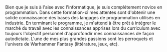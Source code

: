 Bien que je suis à l'aise avec l'informatique, je suis complétement novice en programmation.
Dans cette formation-cî mes attentes sont d'obtenir une solide connaissance des bases des langages de programmation utilisés en industrie. 
En terminant le programme, je m'attend à être prêt à intégrer le marché du travail avec les connaissances apprises lors du curriculum avec toujours l'objectif personnel d'approfondir mes connaissances de façon autodictate. 
L'une de mes plus grandes passions sont les perroquets et l'univers de Warhammer Fantasy (littérature, jeux, etc). 
